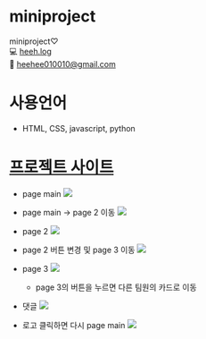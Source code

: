# miniproject
miniproject♡ <br>
💻 [heeh.log](https://velog.io/@heeh) <br>
📧 heehee010010@gmail.com <br>

# 사용언어
- HTML, CSS, javascript, python

# [프로젝트 사이트](http://intro3.eba-p9ka6mdm.ap-northeast-2.elasticbeanstalk.com/) <br>

- page main
![](https://velog.velcdn.com/images/heeh/post/8961584e-335e-40fa-9b40-60516e4e36c2/image.png)

- page main -> page 2 이동
![](https://velog.velcdn.com/images/heeh/post/c2036c57-7346-4185-bda6-0519b0a3e612/image.png)

- page 2
![](https://velog.velcdn.com/images/heeh/post/8153b900-825e-4552-9208-c918f3d5a731/image.png)

- page 2 버튼 변경 및 page 3 이동
![](https://velog.velcdn.com/images/heeh/post/92b566f8-d356-4eee-994e-e800f5c2b240/image.png)

- page 3
![](https://velog.velcdn.com/images/heeh/post/0803e92b-e779-45fe-be7d-d4cdd8781995/image.png)
    - page 3의 버튼을 누르면 다른 팀원의 카드로 이동

- 댓글
![](https://velog.velcdn.com/images/heeh/post/03434328-8175-44dd-85e8-4b05ea694ec4/image.png)

- 로고 클릭하면 다시 page main
![](https://velog.velcdn.com/images/heeh/post/1a603f72-3c7b-4900-bb45-8f1a9c7c174d/image.png)
